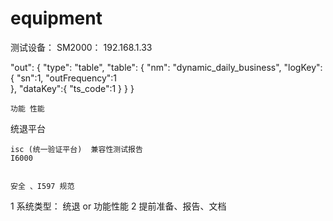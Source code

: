 # equipment
测试设备：
     SM2000：  192.168.1.33



"out": {
        "type": "table",
        "table": {
            "nm": "dynamic_daily_business",
            "logKey": {
             "sn":1,
             "outFrequency":1   
            },
           "dataKey":{
              "ts_code":1
               }
        }
    }     





    功能 性能

统退平台

    isc (统一验证平台)  兼容性测试报告
    I6000  


    安全 、I597 规范


    

1 系统类型：  统退 or 功能性能
2 提前准备、报告、文档

